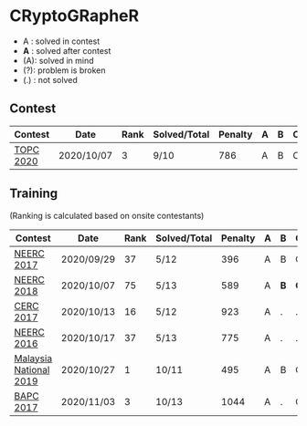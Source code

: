 # CRyptoGRapheR

* A : solved in contest
* **A** : solved after contest
* (A): solved in mind
* (?): problem is broken
* (.) : not solved 

## Contest

| Contest | Date | Rank | Solved/Total | Penalty | A | B | C | D | E | F | G | H | I | J | K | L | M |
| ------- | ---- | ---- | ------------ | ------- | - | - | - | - | - | - | - | - | - | - | - | - | - |
| [TOPC 2020](https://topc2020.icpc.tw) | 2020/10/07 | 3 | 9/10 | 786 | A | B | C | D | E | . | G | H | I | J | | |

## Training

(Ranking is calculated based on onsite contestants)

| Contest | Date | Rank | Solved/Total | Penalty | A | B | C | D | E | F | G | H | I | J | K | L | M |
| ------- | ---- | ---- | ------------ | ------- | - | - | - | - | - | - | - | - | - | - | - | - | - |
| [NEERC 2017](https://codeforces.com/gym/101630) | 2020/09/29 | 37 | 5/12 | 396 | A | B | C | D | E | **F** | **G** | . | **I** | **J** | **K** | **L** | |
| [NEERC 2018](https://codeforces.com/contest/1089) | 2020/10/07 | 75 | 5/13 | 589 | A | **B** | **C** | . | E | F | G | **H** | . | . | **K** | L | **M** |
| [CERC 2017](https://codeforces.com/gym/101620) | 2020/10/13 | 16 | 5/12 | 923 | A | . | . | . | . | F | . | H | . | J | . | L | |
| [NEERC 2016](https://codeforces.com/gym/101190) | 2020/10/17 | 37 | 5/13 | 775 | A | . | . | . | E | F | . | H | . | J | . | . | . |
| [Malaysia National 2019](https://codeforces.com/gym/102219) | 2020/10/27 | 1 | 10/11 | 495 | A | B | C | ? | E | F | G | H | I | J | K | | |
| [BAPC 2017](https://codeforces.com/gym/101666) | 2020/11/03 | 3 | 10/13 | 1044 | A | . | C | D | E | F | . | H | I | . | K | L | M |
